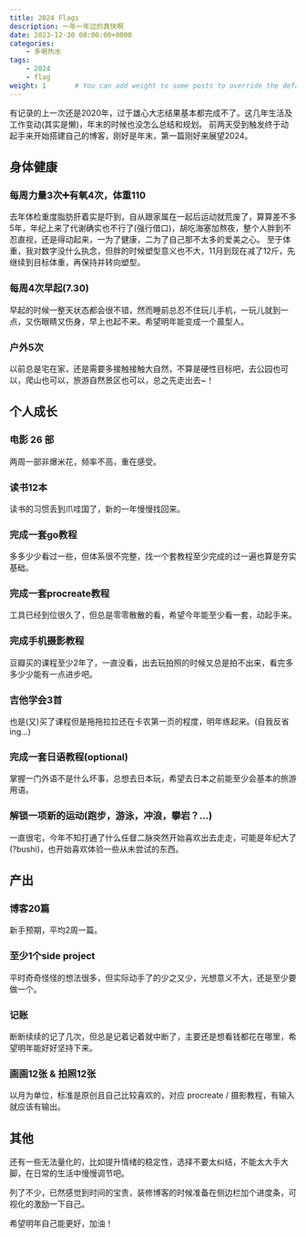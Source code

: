 ```yaml
---
title: 2024 Flags
description: 一年一年过的真快啊
date: 2023-12-30 00:00:00+0000
categories:
    - 多喝热水
tags:
    - 2024
    - flag
weight: 1       # You can add weight to some posts to override the default sorting (date descending)
---
```



有记录的上一次还是2020年，过于雄心大志结果基本都完成不了。这几年生活及工作变动(其实是懒)，年末的时候也没怎么总结和规划。 前两天受到触发终于动起手来开始搭建自己的博客，刚好是年末，第一篇刚好来展望2024。

<!--more-->

## 身体健康

### 每周力量3次➕有氧4次，体重110 

去年体检重度脂肪肝着实是吓到，自从跟家属在一起后运动就荒废了，算算差不多5年，年纪上来了代谢确实也不行了(强行借口)，胡吃海塞加熬夜，整个人胖到不忍直视，还是得动起来，一为了健康，二为了自己那不太多的爱美之心。 至于体重，我对数字没什么执念，但胖的时候塑型意义也不大，11月到现在减了12斤，先继续到目标体重，再保持并转向塑型。

### 每周4次早起(7.30)

早起的时候一整天状态都会很不错，然而睡前总忍不住玩儿手机，一玩儿就到一点，又伤眼睛又伤身，早上也起不来。希望明年能变成一个晨型人。

### 户外5次 

以前总是宅在家，还是需要多接触接触大自然，不算是硬性目标吧，去公园也可以，爬山也可以，旅游自然景区也可以，总之先走出去~！

## 个人成长

### 电影 26 部
两周一部非爆米花，频率不高，重在感受。

### 读书12本
读书的习惯丢到爪哇国了，新的一年慢慢找回来。

### 完成一套go教程
多多少少看过一些，但体系很不完整，找一个套教程至少完成的过一遍也算是夯实基础。

### 完成一套procreate教程
工具已经到位很久了，但总是零零散散的看，希望今年能至少看一套，动起手来。

### 完成手机摄影教程
豆瓣买的课程至少2年了，一直没看，出去玩拍照的时候又总是拍不出来，看完多多少少能有一点进步吧。

### 吉他学会3首
也是(又)买了课程但是拖拖拉拉还在卡农第一页的程度，明年练起来。(自我反省ing...)

### 完成一套日语教程(optional)
掌握一门外语不是什么坏事，总想去日本玩，希望去日本之前能至少会基本的旅游用语。

### 解锁一项新的运动(跑步，游泳，冲浪，攀岩？...)
一直很宅，今年不知打通了什么任督二脉突然开始喜欢出去走走，可能是年纪大了(?bushi)，也开始喜欢体验一些从未尝试的东西。


## 产出

### 博客20篇
新手预期，平均2周一篇。

### 至少1个side project
平时奇奇怪怪的想法很多，但实际动手了的少之又少，光想意义不大，还是至少要做一个。

### 记账
断断续续的记了几次，但总是记着记着就中断了，主要还是想看钱都花在哪里，希望明年能好好坚持下来。

### 画画12张 & 拍照12张
以月为单位，标准是原创且自己比较喜欢的，对应 procreate / 摄影教程，有输入就应该有输出。


## 其他

还有一些无法量化的，比如提升情绪的稳定性，选择不要太纠结，不能太大手大脚，在日常的生活中慢慢调节吧。

列了不少，已然感觉到时间的宝贵，装修博客的时候准备在侧边栏加个进度条，可视化的激励一下自己。

希望明年自己能更好，加油！
